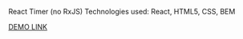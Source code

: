 React Timer (no RxJS)
Technologies used: React, HTML5, CSS, BEM

[DEMO LINK](https://4qwerty.github.io/Stopwatch_React/)